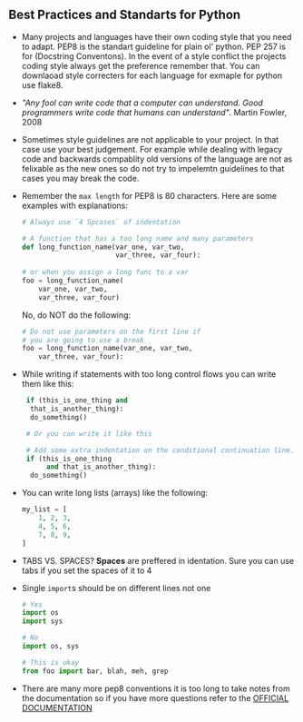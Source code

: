 ## Best Practices and Standarts for Python

- Many projects and languages have their own coding style that you need to adapt. PEP8 is the standart guideline for plain ol' python. PEP 257 is for (Docstring Conventons). In the event of a style conflict the projects coding style always get the preference remember that. You can downlaoad style correcters for each language for exmaple for python use flake8.

- *"Any fool can write code that a computer can understand. Good programmers write code that humans can understand"*. Martin Fowler, 2008

- Sometimes style guidelines are not applicable to your project. In that case use your best judgement. For example while dealing with legacy code and backwards compablity old versions of the language are not as felixable as the new ones so do not try to impelemtn guidelines to that cases you may break the code.

- Remember the `max length` for PEP8 is 80 characters. Here are some examples with explanations:
  ```python
  # Always use `4 Spcases` of indentation

  # A function that has a too long name and many parameters
  def long_function_name(var_one, var_two,
                         var_three, var_four):
                         
  # or when you assign a long func to a var
  foo = long_function_name(
      var_one, var_two,
      var_three, var_four)
  ```
  No, do NOT do the following:
  ```python
  # Do not use parameters on the first line if
  # you are going to use a break
  foo = long_function_name(var_one, var_two,
      var_three, var_four):
  ```
  
- While writing if statements with too long control flows you can write them like this:
    ```python
     if (this_is_one_thing and
      that_is_another_thing):
      do_something()

     # Or you can write it like this

     # Add some extra indentation on the conditional continuation line.
     if (this_is_one_thing
          and that_is_another_thing):
      do_something()
    ```
    
- You can write long lists (arrays) like the following: 
   ```python
   my_list = [
       1, 2, 3,
       4, 5, 6,
       7, 8, 9,
   ]
   ```
   
- TABS VS. SPACES? **Spaces** are preffered in identation. Sure you can use tabs if you set the spaces of it to 4

- Single `import`s should be on different lines not one
  ```python
  # Yes
  import os
  import sys
  
  # No
  import os, sys
  
  # This is okay 
  from foo import bar, blah, meh, grep
  ```
  
- There are many more pep8 conventions it is too long to take notes from the documentation so if you have more questions refer to the [OFFICIAL DOCUMENTATION](https://www.python.org/dev/peps/pep-0008/)
